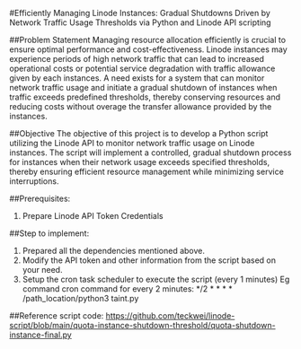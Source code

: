 #Efficiently Managing Linode Instances: Gradual Shutdowns Driven by Network Traffic Usage Thresholds via Python and Linode API scripting


##Problem Statement
Managing resource allocation efficiently is crucial to ensure optimal performance and cost-effectiveness. Linode instances may experience periods of high network traffic that can lead to increased operational costs or potential service degradation with traffic allowance given by each instances. A need exists for a system that can monitor network traffic usage and initiate a gradual shutdown of instances when traffic exceeds predefined thresholds, thereby conserving resources and reducing costs without overage the transfer allowance provided by the instances.

##Objective
The objective of this project is to develop a Python script utilizing the Linode API to monitor network traffic usage on Linode instances. The script will implement a controlled, gradual shutdown process for instances when their network usage exceeds specified thresholds, thereby ensuring efficient resource management while minimizing service interruptions.

##Prerequisites:
1. Prepare Linode API Token Credentials 

##Step to implement:
1. Prepared all the dependencies mentioned above.
2. Modify the API token and other information from the script based on your need.
3. Setup the cron task scheduler to execute the script (every 1 minutes)
    Eg command cron command for every 2 minutes: */2 * * * * /path_location/python3 taint.py

##Reference script code: 
https://github.com/teckwei/linode-script/blob/main/quota-instance-shutdown-threshold/quota-shutdown-instance-final.py

